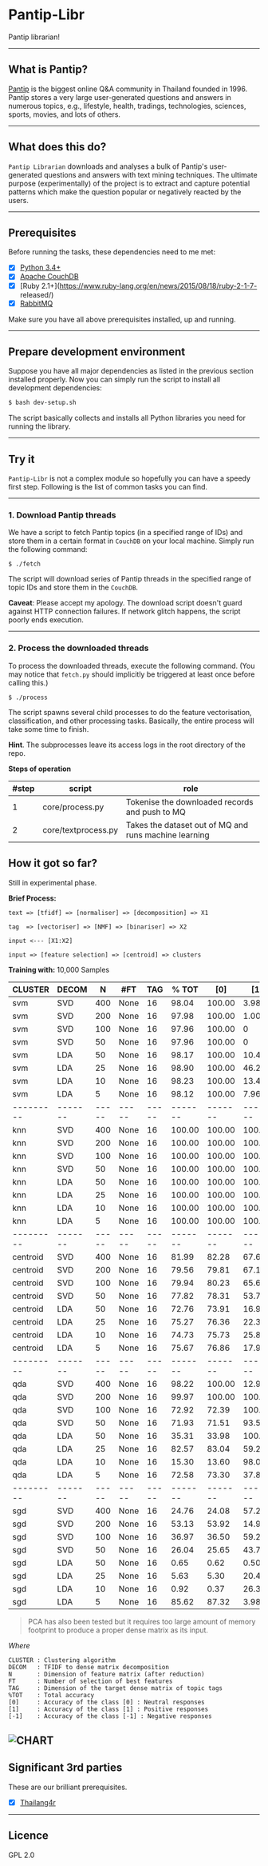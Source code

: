 # Pantip-Libr

Pantip librarian!

---

## What is Pantip?

[Pantip](http://www.pantip.com) is the biggest online Q&A community 
in Thailand founded in 1996. Pantip stores a very large 
user-generated questions and answers in numerous topics, 
e.g., lifestyle, health, tradings, technologies, sciences, 
sports, movies, and lots of others. 

---

## What does this do?

`Pantip Librarian` downloads and analyses a bulk of 
Pantip's user-generated questions and answers with 
text mining techniques. The ultimate purpose (experimentally) 
of the project is to extract and capture potential 
patterns which make the question popular or 
negatively reacted by the users.

---

## Prerequisites

Before running the tasks, these dependencies need to me met:

- [x] [Python 3.4+](https://www.python.org/download/releases/3.4.3/)
- [x] [Apache CouchDB](http://couchdb.apache.org/)
- [x] [Ruby 2.1+](https://www.ruby-lang.org/en/news/2015/08/18/ruby-2-1-7-
released/)
- [x] [RabbitMQ](https://www.rabbitmq.com)

Make sure you have all above prerequisites installed, up and running.

---

## Prepare development environment

Suppose you have all major dependencies as listed in the previous 
section installed properly. Now you can simply run the script 
to install all development dependencies:

```bash
$ bash dev-setup.sh
```

The script basically collects and installs all Python libraries you 
need for running the library.

---

## Try it

`Pantip-Libr` is not a complex module so hopefully you can have a 
speedy first step. Following is the list of common tasks you can 
find.

---

### 1. Download Pantip threads

We have a script to fetch Pantip topics (in a specified range of IDs) 
and store them in a certain format in `CouchDB` on your local machine. 
Simply run the following command:

```
$ ./fetch
```

The script will download series of Pantip threads in the 
specified range of topic IDs and store them in the `CouchDB`.

**Caveat**: Please accept my apology. The download script doesn't 
guard against HTTP connection failures. If network glitch happens, 
the script poorly ends execution.

---

### 2. Process the downloaded threads

To process the downloaded threads, execute the following 
command. (You may notice that `fetch.py` should implicitly 
be triggered at least once before calling this.)

```
$ ./process
```

The script spawns several child processes to do the feature vectorisation, 
classification, and other processing tasks. Basically, the entire 
process will take some time to finish.

**Hint**. The subprocesses leave its access logs in the root directory 
of the repo.

**Steps of operation**

| #step | script | role |
|----|----|----|
| 1 | core/process.py | Tokenise the downloaded records and push to MQ
| 2 | core/textprocess.py | Takes the dataset out of MQ and runs machine learning


## How it got so far?

Still in experimental phase. 

**Brief Process:**

```text
text => [tfidf] => [normaliser] => [decomposition] => X1

tag  => [vectoriser] => [NMF] => [binariser] => X2

input <--- [X1:X2]

input => [feature selection] => [centroid] => clusters
```

**Training with:** 10,000 Samples

|CLUSTER  | DECOM |  N  | #FT | TAG | % TOT |  [0]  |  [1]  |  [-1]
|---------|-------|-----|-----|-----|-------|-------|-------|-------
|  svm    |  SVD  | 400 | None|  16 | 98.04 | 100.00|  3.98 | 0
|  svm    |  SVD  | 200 | None|  16 | 97.98 | 100.00|  1.00 | 0
|  svm    |  SVD  | 100 | None|  16 | 97.96 | 100.00|  0    | 0
|  svm    |  SVD  |  50 | None|  16 | 97.96 | 100.00|  0    | 0
|  svm    |  LDA  |  50 | None|  16 | 98.17 | 100.00| 10.45 | 0
|  svm    |  LDA  |  25 | None|  16 | 98.90 | 100.00| 46.27 | 33.33 
|  svm    |  LDA  |  10 | None|  16 | 98.23 | 100.00| 13.43 | 0
|  svm    |  LDA  |  5  | None|  16 | 98.12 | 100.00|  7.96 | 0
|---------|-------|-----|-----|-----|-------|-------|-------|-------
|  knn    |  SVD  | 400 | None|  16 | 100.00| 100.00| 100.00| 100.00
|  knn    |  SVD  | 200 | None|  16 | 100.00| 100.00| 100.00| 100.00
|  knn    |  SVD  | 100 | None|  16 | 100.00| 100.00| 100.00| 100.00
|  knn    |  SVD  |  50 | None|  16 | 100.00| 100.00| 100.00| 100.00
|  knn    |  LDA  |  50 | None|  16 | 100.00| 100.00| 100.00| 100.00
|  knn    |  LDA  |  25 | None|  16 | 100.00| 100.00| 100.00| 100.00
|  knn    |  LDA  |  10 | None|  16 | 100.00| 100.00| 100.00| 100.00
|  knn    |  LDA  |  5  | None|  16 | 100.00| 100.00| 100.00| 100.00
|---------|-------|-----|-----|-----|-------|-------|-------|-------
|centroid |  SVD  | 400 | None|  16 | 81.99 | 82.28 | 67.66 | 100.00
|centroid |  SVD  | 200 | None|  16 | 79.56 | 79.81 | 67.16 | 100.00
|centroid |  SVD  | 100 | None|  16 | 79.94 | 80.23 | 65.67 | 100.00
|centroid |  SVD  |  50 | None|  16 | 77.82 | 78.31 | 53.73 | 100.00
|centroid |  LDA  |  50 | None|  16 | 72.76 | 73.91 | 16.92 | 66.67 
|centroid |  LDA  |  25 | None|  16 | 75.27 | 76.36 | 22.39 | 66.67 
|centroid |  LDA  |  10 | None|  16 | 74.73 | 75.73 | 25.87 | 66.67 
|centroid |  LDA  |  5  | None|  16 | 75.67 | 76.86 | 17.91 | 66.67 
|---------|-------|-----|-----|-----|-------|-------|-------|-------
|  qda    |  SVD  | 400 | None|  16 | 98.22 | 100.00| 12.94 | 0
|  qda    |  SVD  | 200 | None|  16 | 99.97 | 100.00| 100.00| 0
|  qda    |  SVD  | 100 | None|  16 | 72.92 | 72.39 | 100.00| 0
|  qda    |  SVD  |  50 | None|  16 | 71.93 | 71.51 | 93.53 | 0
|  qda    |  LDA  |  50 | None|  16 | 35.31 | 33.98 | 100.00| 33.33 
|  qda    |  LDA  |  25 | None|  16 | 82.57 | 83.04 | 59.20 | 100.00
|  qda    |  LDA  |  10 | None|  16 | 15.30 | 13.60 | 98.01 | 33.33 
|  qda    |  LDA  |  5  | None|  16 | 72.58 | 73.30 | 37.81 | 66.67 
|---------|-------|-----|-----|-----|-------|-------|-------|-------
|  sgd    |  SVD  | 400 | None|  16 | 24.76 | 24.08 | 57.21 | 66.67 
|  sgd    |  SVD  | 200 | None|  16 | 53.13 | 53.92 | 14.93 | 33.33 
|  sgd    |  SVD  | 100 | None|  16 | 36.97 | 36.50 | 59.20 | 66.67 
|  sgd    |  SVD  |  50 | None|  16 | 26.04 | 25.65 | 43.78 | 100.00
|  sgd    |  LDA  |  50 | None|  16 |  0.65 |  0.62 |  0.50 | 100.00
|  sgd    |  LDA  |  25 | None|  16 |  5.63 |  5.30 | 20.40 | 100.00
|  sgd    |  LDA  |  10 | None|  16 |  0.92 |  0.37 | 26.37 | 100.00
|  sgd    |  LDA  |  5  | None|  16 | 85.62 | 87.32 |  3.98 |  0.00 


> PCA has also been tested but it requires too large amount 
of memory footprint to produce a proper dense matrix as its input.

*Where*

```text
CLUSTER : Clustering algorithm
DECOM   : TFIDF to dense matrix decomposition
N       : Dimension of feature matrix (after reduction)
FT      : Number of selection of best features
TAG     : Dimension of the target dense matrix of topic tags
%TOT    : Total accuracy
[0]     : Accuracy of the class [0] : Neutral responses
[1]     : Accuracy of the class [1] : Positive responses
[-1]    : Accuracy of the class [-1] : Negative responses
```

![CHART](https://cdn.rawgit.com/starcolon/pantip-libr/master/data/radar.svg?v=3)
---


## Significant 3rd parties

These are our brilliant prerequisites.

- [x] [Thailang4r](https://github.com/veer66/thailang4r)

---

## Licence

GPL 2.0

